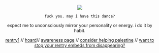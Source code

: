 <div align="center">
  
![](https://komarev.com/ghpvc/?username=decipherhomicide&color=blueviolet)

</div>

<div align="center">
  
` fuck you. may i have this dance? `

</div>

<div align="center">

expect me to unconsciously mirror your personality or energy. i do it by habit.
</div>

<div align="center">

[rentry1](https://rentry.co/gambledprayers) // [hoard](https://rentry.co/nakohoard)// [awareness page](https://rentry.co/uyghurawareness) // [consider helping palestine](https://arab.org/click-to-help/palestine/)  // [want to stop your rentry embeds from disappearing?](https://imgbb.com)

</div>
